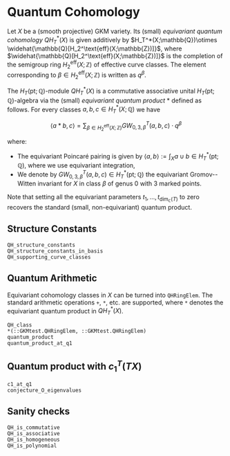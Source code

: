 # Quantum Cohomology

Let $X$ be a (smooth projective) GKM variety.
Its (small) *equivariant quantum cohomology* $QH_T^*(X)$ is given additively by
$H_T^*(X;\mathbb{Q})\otimes \widehat{\mathbb{Q}[H_2^\text{eff}(X;\mathbb{Z})]}$, where $\widehat{\mathbb{Q}[H_2^\text{eff}(X;\mathbb{Z})]}$ is the completion
of the semigroup ring $H_2^\text{eff}(X;\mathbb{Z})$ of effective curve classes.
The element corresponding to $\beta\in H_2^\text{eff}(X;\mathbb{Z})$ is written as $q^\beta$.

The $H_T(\text{pt};\mathbb{Q})$-module $QH_T^*(X)$ is a commutative associative unital $H_T(\text{pt};\mathbb{Q})$-algebra via the (small) *equivariant quantum product* $\ast$ defined as follows.
For every classes $a,b,c\in H_T^*(X;\mathbb{Q})$ we have
```math
    \langle a \ast b, c \rangle = \sum_{\beta\in H_2^\text{eff}(X;\mathbb{Z})} GW^T_{0,3,\beta}(a,b,c) \cdot q^\beta
```
where:
 * The equivariant Poincaré pairing is given by $\langle a,b\rangle := \int_X a\cup b\in H_T^*(\text{pt};\mathbb{Q})$, where we use equivariant integration,
 * We denote by $GW^T_{0,3,\beta}(a,b,c)\in H_T^*(\text{pt};\mathbb{Q})$ the equivariant Gromov--Witten invariant for $X$ in class $\beta$ of genus $0$ with 3 marked points.

Note that setting all the equivariant parameters $t_1,\dots,t_{\dim_\mathbb{C}(T)}$ to zero recovers the standard (small, non-equivariant) quantum product.

## Structure Constants

```@docs
QH_structure_constants
QH_structure_constants_in_basis
QH_supporting_curve_classes
```

## Quantum Arithmetic

Equivariant cohomology classes in $X$ can be turned into `QHRingElem`.
The standard arithmetic operations `+`, `*`, etc. are supported, where `*` denotes the equivariant quantum product in $QH_T^*(X)$.

```@docs
QH_class
*(::GKMtest.QHRingElem, ::GKMtest.QHRingElem)
quantum_product
quantum_product_at_q1
```

## Quantum product with $c_1^T(TX)$
```@docs
c1_at_q1
conjecture_O_eigenvalues
```

## Sanity checks

```@docs
QH_is_commutative
QH_is_associative
QH_is_homogeneous
QH_is_polynomial
```